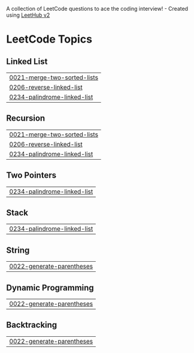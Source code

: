A collection of LeetCode questions to ace the coding interview! - Created using [LeetHub v2](https://github.com/arunbhardwaj/LeetHub-2.0)
<!---LeetCode Topics Start-->
# LeetCode Topics
## Linked List
|  |
| ------- |
| [0021-merge-two-sorted-lists](https://github.com/Sharli-251104/LeetHub_V2/tree/master/0021-merge-two-sorted-lists) |
| [0206-reverse-linked-list](https://github.com/Sharli-251104/LeetHub_V2/tree/master/0206-reverse-linked-list) |
| [0234-palindrome-linked-list](https://github.com/Sharli-251104/LeetHub_V2/tree/master/0234-palindrome-linked-list) |
## Recursion
|  |
| ------- |
| [0021-merge-two-sorted-lists](https://github.com/Sharli-251104/LeetHub_V2/tree/master/0021-merge-two-sorted-lists) |
| [0206-reverse-linked-list](https://github.com/Sharli-251104/LeetHub_V2/tree/master/0206-reverse-linked-list) |
| [0234-palindrome-linked-list](https://github.com/Sharli-251104/LeetHub_V2/tree/master/0234-palindrome-linked-list) |
## Two Pointers
|  |
| ------- |
| [0234-palindrome-linked-list](https://github.com/Sharli-251104/LeetHub_V2/tree/master/0234-palindrome-linked-list) |
## Stack
|  |
| ------- |
| [0234-palindrome-linked-list](https://github.com/Sharli-251104/LeetHub_V2/tree/master/0234-palindrome-linked-list) |
## String
|  |
| ------- |
| [0022-generate-parentheses](https://github.com/Sharli-251104/LeetHub_V2/tree/master/0022-generate-parentheses) |
## Dynamic Programming
|  |
| ------- |
| [0022-generate-parentheses](https://github.com/Sharli-251104/LeetHub_V2/tree/master/0022-generate-parentheses) |
## Backtracking
|  |
| ------- |
| [0022-generate-parentheses](https://github.com/Sharli-251104/LeetHub_V2/tree/master/0022-generate-parentheses) |
<!---LeetCode Topics End-->